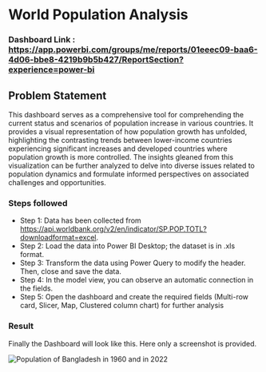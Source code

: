 
# World Population Analysis

### Dashboard Link : https://app.powerbi.com/groups/me/reports/01eeec09-baa6-4d06-bbe8-4219b9b5b427/ReportSection?experience=power-bi

## Problem Statement

This dashboard serves as a comprehensive tool for comprehending the current status and scenarios of population increase in various countries. It provides a visual representation of how population growth has unfolded, highlighting the contrasting trends between lower-income countries experiencing significant increases and developed countries where population growth is more controlled. The insights gleaned from this visualization can be further analyzed to delve into diverse issues related to population dynamics and formulate informed perspectives on associated challenges and opportunities.


### Steps followed 

- Step 1: Data has been collected from https://api.worldbank.org/v2/en/indicator/SP.POP.TOTL?downloadformat=excel.
- Step 2: Load the data into Power BI Desktop; the dataset is in .xls format.
- Step 3: Transform the data using Power Query to modify the header. Then, close and save the data.
- Step 4: In the model view, you can observe an automatic connection in the fields.
- Step 5: Open the dashboard and create the required fields (Multi-row card, Slicer, Map, Clustered column chart) for further analysis

### Result

Finally the Dashboard will look like this. Here only a screenshot is provided.

![Population of Bangladesh in 1960 and in 2022](https://github.com/Fakhrul-Ahmed/World-Population-Analysis/assets/160753477/83909be2-1228-441c-9c83-17e0c4aba84c)
